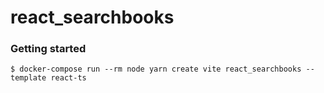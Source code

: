 # react_searchbooks

### Getting started
```
$ docker-compose run --rm node yarn create vite react_searchbooks --template react-ts
```
